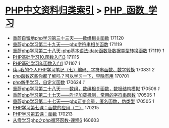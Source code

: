 [PHP中文资料归类索引](../README.md) > [PHP_函数_学习](PHP_函数_学习.md)
====
- [重蔚自留地php学习第三十三天——数组相关函数](http://jkwz.applinzi.com/ittc/7037991107932210192.html#%E9%87%8D%E8%94%9A%E8%87%AA%E7%95%99%E5%9C%B0php%E5%AD%A6%E4%B9%A0%E7%AC%AC%E4%B8%89%E5%8D%81%E4%B8%89%E5%A4%A9%E2%80%94%E2%80%94%E6%95%B0%E7%BB%84%E7%9B%B8%E5%85%B3%E5%87%BD%E6%95%B0) 171120  
- [重蔚php学习第二十九天——php字符串相关函数](http://jkwz.applinzi.com/ittc/7037770404964336656.html#%E9%87%8D%E8%94%9Aphp%E5%AD%A6%E4%B9%A0%E7%AC%AC%E4%BA%8C%E5%8D%81%E4%B9%9D%E5%A4%A9%E2%80%94%E2%80%94php%E5%AD%97%E7%AC%A6%E4%B8%B2%E7%9B%B8%E5%85%B3%E5%87%BD%E6%95%B0) 171119  
- [重蔚php学习第二十八天-php基本语法:date函数及数据类型转换函数](http://jkwz.applinzi.com/ittc/7037769655249273872.html#%E9%87%8D%E8%94%9Aphp%E5%AD%A6%E4%B9%A0%E7%AC%AC%E4%BA%8C%E5%8D%81%E5%85%AB%E5%A4%A9-php%E5%9F%BA%E6%9C%AC%E8%AF%AD%E6%B3%95%3Adate%E5%87%BD%E6%95%B0%E5%8F%8A%E6%95%B0%E6%8D%AE%E7%B1%BB%E5%9E%8B%E8%BD%AC%E6%8D%A2%E5%87%BD%E6%95%B0) 171119 *1* 
- [PHP基础学习10.函数入门3](http://jkwz.applinzi.com/ittc/7036207188916306960.html#PHP%E5%9F%BA%E7%A1%80%E5%AD%A6%E4%B9%A010.%E5%87%BD%E6%95%B0%E5%85%A5%E9%97%A83) 171115  
- [PHP基础学习8.函数入门1](http://jkwz.applinzi.com/ittc/7033162186661299216.html#PHP%E5%9F%BA%E7%A1%80%E5%AD%A6%E4%B9%A08.%E5%87%BD%E6%95%B0%E5%85%A5%E9%97%A81) 171107 *1* 
- [续~我的个人PHP学习笔记（七）编码、字符串函数、数字转换](http://jkwz.applinzi.com/ittc/7007943445342323728.html#%E7%BB%AD%7E%E6%88%91%E7%9A%84%E4%B8%AA%E4%BA%BAPHP%E5%AD%A6%E4%B9%A0%E7%AC%94%E8%AE%B0%EF%BC%88%E4%B8%83%EF%BC%89%E7%BC%96%E7%A0%81%E3%80%81%E5%AD%97%E7%AC%A6%E4%B8%B2%E5%87%BD%E6%95%B0%E3%80%81%E6%95%B0%E5%AD%97%E8%BD%AC%E6%8D%A2) 170831 *2* 
- [php函数这些你都了解吗？可以学习一下，早晚有用](http://jkwz.applinzi.com/ittc/6984975049906717700.html#php%E5%87%BD%E6%95%B0%E8%BF%99%E4%BA%9B%E4%BD%A0%E9%83%BD%E4%BA%86%E8%A7%A3%E5%90%97%EF%BC%9F%E5%8F%AF%E4%BB%A5%E5%AD%A6%E4%B9%A0%E4%B8%80%E4%B8%8B%EF%BC%8C%E6%97%A9%E6%99%9A%E6%9C%89%E7%94%A8) 170701  
- [php新手学习，自定义函数](http://jkwz.applinzi.com/ittc/6981563444300874756.html#php%E6%96%B0%E6%89%8B%E5%AD%A6%E4%B9%A0%EF%BC%8C%E8%87%AA%E5%AE%9A%E4%B9%89%E5%87%BD%E6%95%B0) 170624 *1* 
- [重蔚php学习第二十八天——数组，数组相关函数，数据结构模拟](http://jkwz.applinzi.com/ittc/6964681107302777860.html#%E9%87%8D%E8%94%9Aphp%E5%AD%A6%E4%B9%A0%E7%AC%AC%E4%BA%8C%E5%8D%81%E5%85%AB%E5%A4%A9%E2%80%94%E2%80%94%E6%95%B0%E7%BB%84%EF%BC%8C%E6%95%B0%E7%BB%84%E7%9B%B8%E5%85%B3%E5%87%BD%E6%95%B0%EF%BC%8C%E6%95%B0%E6%8D%AE%E7%BB%93%E6%9E%84%E6%A8%A1%E6%8B%9F) 170506 *1* 
- [重蔚php学习第二十七天——PHP加载机制，常用的字符串函数](http://jkwz.applinzi.com/ittc/6964315132514534404.html#%E9%87%8D%E8%94%9Aphp%E5%AD%A6%E4%B9%A0%E7%AC%AC%E4%BA%8C%E5%8D%81%E4%B8%83%E5%A4%A9%E2%80%94%E2%80%94PHP%E5%8A%A0%E8%BD%BD%E6%9C%BA%E5%88%B6%EF%BC%8C%E5%B8%B8%E7%94%A8%E7%9A%84%E5%AD%97%E7%AC%A6%E4%B8%B2%E5%87%BD%E6%95%B0) 170505 *1* 
- [重蔚php学习第二十七天——php可变变量，匿名函数，伪类型](http://jkwz.applinzi.com/ittc/6964314460935160837.html#%E9%87%8D%E8%94%9Aphp%E5%AD%A6%E4%B9%A0%E7%AC%AC%E4%BA%8C%E5%8D%81%E4%B8%83%E5%A4%A9%E2%80%94%E2%80%94php%E5%8F%AF%E5%8F%98%E5%8F%98%E9%87%8F%EF%BC%8C%E5%8C%BF%E5%90%8D%E5%87%BD%E6%95%B0%EF%BC%8C%E4%BC%AA%E7%B1%BB%E5%9E%8B) 170505 *1* 
- [PHP学习第七课：函数的应用（二）](http://jkwz.applinzi.com/ittc/6934943204939138053.html#PHP%E5%AD%A6%E4%B9%A0%E7%AC%AC%E4%B8%83%E8%AF%BE%EF%BC%9A%E5%87%BD%E6%95%B0%E7%9A%84%E5%BA%94%E7%94%A8%EF%BC%88%E4%BA%8C%EF%BC%89) 170215  
- [PHP学习第五课：函数](http://jkwz.applinzi.com/ittc/6934181760207422468.html#PHP%E5%AD%A6%E4%B9%A0%E7%AC%AC%E4%BA%94%E8%AF%BE%EF%BC%9A%E5%87%BD%E6%95%B0) 170213  
- [从零学习php之php循环函数-课程6](http://jkwz.applinzi.com/ittc/6839573939373999108.html#%E4%BB%8E%E9%9B%B6%E5%AD%A6%E4%B9%A0php%E4%B9%8Bphp%E5%BE%AA%E7%8E%AF%E5%87%BD%E6%95%B0-%E8%AF%BE%E7%A8%8B6) 160603  
